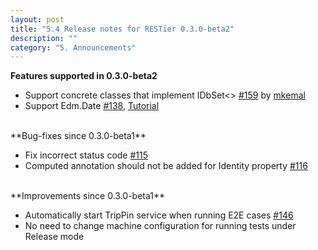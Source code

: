 ```yaml
---
layout: post
title: "5.4 Release notes for RESTier 0.3.0-beta2"
description: ""
category: "5. Announcements"
---
```


**Features supported in 0.3.0-beta2**

 - Support concrete classes that implement IDbSet<> [#159](https://github.com/OData/RESTier/issues/159) by [mkemal](https://github.com/mkemal)
 - Support Edm.Date [#138](https://github.com/OData/RESTier/issues/138), [Tutorial](http://odata.github.io/RESTier/#03-04-Date)

<br/>
**Bug-fixes since 0.3.0-beta1**

 - Fix incorrect status code [#115](https://github.com/OData/RESTier/issues/115)
 - Computed annotation should not be added for Identity property [#116](https://github.com/OData/RESTier/issues/116)

<br/>
**Improvements since 0.3.0-beta1**

 - Automatically start TripPin service when running E2E cases [#146](https://github.com/OData/RESTier/issues/146)
 - No need to change machine configuration for running tests under Release mode
 